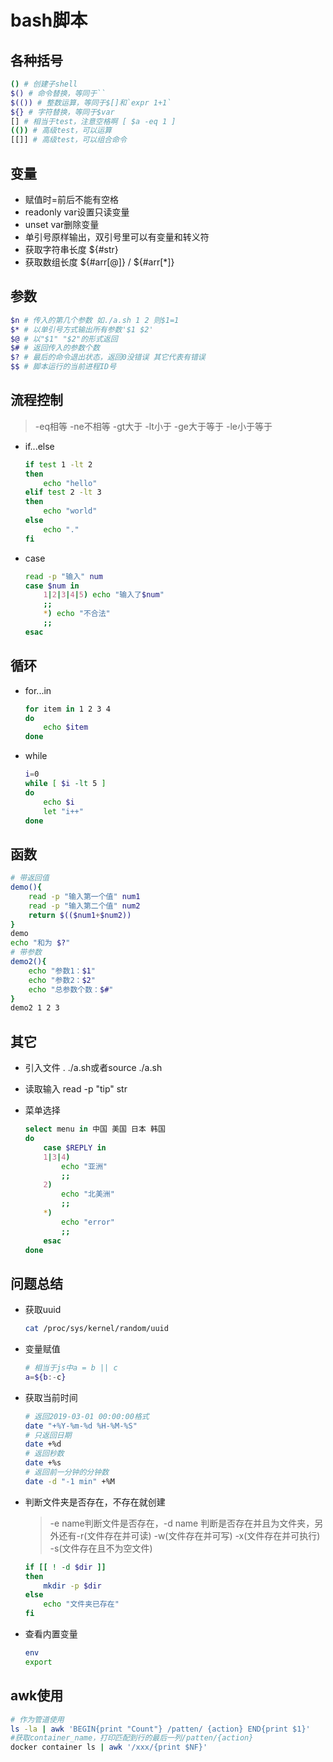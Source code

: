 # bash脚本

## 各种括号

```bash
() # 创建子shell
$() # 命令替换，等同于``
$(()) # 整数运算，等同于$[]和`expr 1+1`
${} # 字符替换，等同于$var
[] # 相当于test，注意空格啊 [ $a -eq 1 ]
(()) # 高级test，可以运算
[[]] # 高级test，可以组合命令
```

## 变量

* 赋值时=前后不能有空格
* readonly var设置只读变量
* unset var删除变量
* 单引号原样输出，双引号里可以有变量和转义符
* 获取字符串长度 ${#str}
* 获取数组长度 ${#arr[@]} / ${#arr[*]}

## 参数

```bash
$n # 传入的第几个参数 如./a.sh 1 2 则$1=1
$* # 以单引号方式输出所有参数'$1 $2'
$@ # 以"$1" "$2"的形式返回
$# # 返回传入的参数个数
$? # 最后的命令退出状态，返回0没错误 其它代表有错误
$$ # 脚本运行的当前进程ID号
```

## 流程控制

> -eq相等 -ne不相等 -gt大于 -lt小于 -ge大于等于 -le小于等于

* if...else

	```bash
	if test 1 -lt 2
	then
		echo "hello"
	elif test 2 -lt 3
	then
		echo "world"
	else
		echo "."
	fi
	```

* case

	```bash
	read -p "输入" num
	case $num in
		1|2|3|4|5) echo "输入了$num"
		;;
		*) echo "不合法"
		;;
	esac
	```

## 循环

* for...in

	```bash
	for item in 1 2 3 4
	do
		echo $item
	done
	```

* while

	```bash
	i=0
	while [ $i -lt 5 ]
	do
		echo $i
		let "i++"
	done
	```

## 函数

```bash
# 带返回值
demo(){
	read -p "输入第一个值" num1
	read -p "输入第二个值" num2
	return $(($num1+$num2))
}
demo
echo "和为 $?"
# 带参数
demo2(){
	echo "参数1：$1"
	echo "参数2：$2"
	echo "总参数个数：$#"
}
demo2 1 2 3
```

## 其它

* 引入文件 . ./a.sh或者source ./a.sh
* 读取输入 read -p "tip" str
* 菜单选择

	```bash
	select menu in 中国 美国 日本 韩国
	do
		case $REPLY in
		1|3|4)
			echo "亚洲"
			;;
		2)
			echo "北美洲"
			;;
		*)
			echo "error"
			;;
		esac
	done
	```

## 问题总结

* 获取uuid

	```bash
	cat /proc/sys/kernel/random/uuid
	```

* 变量赋值

	```bash
	# 相当于js中a = b || c
	a=${b:-c}
	```

* 获取当前时间

	```bash
	# 返回2019-03-01 00:00:00格式
	date "+%Y-%m-%d %H-%M-%S"
	# 只返回日期
	date +%d
	# 返回秒数
	date +%s
	# 返回前一分钟的分钟数
	date -d "-1 min" +%M
	```

* 判断文件夹是否存在，不存在就创建
	> -e name判断文件是否存在，-d name 判断是否存在并且为文件夹，另外还有-r(文件存在并可读) -w(文件存在并可写) -x(文件存在并可执行) -s(文件存在且不为空文件)

	```bash
	if [[ ! -d $dir ]]
	then
		mkdir -p $dir
	else
		echo "文件夹已存在"
	fi
	```

* 查看内置变量

	```bash
	env
	export
	```

## awk使用

```bash
# 作为管道使用
ls -la | awk 'BEGIN{print "Count"} /patten/ {action} END{print $1}'
#获取container_name，打印匹配到行的最后一列/patten/{action}
docker container ls | awk '/xxx/{print $NF}'
```
